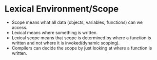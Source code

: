 # Lexical Environment/Scope

- Scope means what all data (objects, variables, functions) can we access.
- Lexical means where something is written.
- Lexical scope means that scope is determined by where a function is written and not where it is invoked(dynamic scoping).
- Compilers can decide the scope by just looking at where a function is written.

